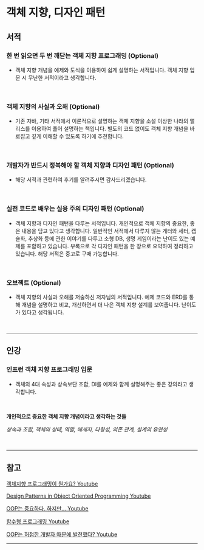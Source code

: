 
# 객체 지향, 디자인 패턴

## 서적

### 한 번 읽으면 두 번 깨닫는 객체 지향 프로그래밍 (Optional)

- 객체 지향 개념을 예제와 도식을 이용하여 쉽게 설명하는 서적입니다. 객체 지향 입문 시 무난한 서적이라고 생각합니다.

<br/>

### 객체 지향의 사실과 오해 (Optional)

- 기존 자바, 기타 서적에서 이론적으로 설명하는 객체 지향을 소설 이상한 나라의 앨리스를 이용하여 풀어 설명하는 책입니다. 별도의 코드 없이도 객체 지향 개념을 바로잡고 깊게 이해할 수 있도록 하기에 추천합니다.

<br/>

### 개발자가 반드시 정복해야 할 객체 지향과 디자인 패턴 (Optional)

- 해당 서적과 관련하여 후기를 알려주시면 감사드리겠습니다.

<br/>

### 실전 코드로 배우는 실용 주의 디자인 패턴 (Optional)

- 객체 지향과 디자인 패턴을 다루는 서적입니다. 개인적으로 객체 지향의 중요한, 좋은 내용을 담고 있다고 생각합니다. 일반적인 서적에서 다루지 않는 게터와 세터, 캡슐화, 추상화 등에 관한 이야기를 다루고 소형 DB, 생명 게임이라는 난이도 있는 예제를 포함하고 있습니다. 부록으로 각 디자인 패턴을 한 장으로 요약하여 정리하고 있습니다. 해당 서적은 중고로 구매 가능합니다.

<br/>

### 오브젝트 (Optional)

- 객체 지향의 사실과 오해를 저술하신 저자님의 서적입니다. 예제 코드와 ERD를 통해 개념을 설명하고 비교, 개선하면서 더 나은 객체 지향 설계를 보여줍니다. 난이도가 있다고 생각됩니다.

<br/>

---

## 인강

### 인프런 객체 지향 프로그래밍 입문

- 객체의 4대 속성과 상속보단 조합, DI를 예제와 함께 설명해주는 좋은 강의라고 생각합니다.

<br/>

**개인적으로 중요한 객체 지향 개념이라고 생각하는 것들**

*상속과 조합, 객체의 상태, 역할, 메세지, 다형성, 의존 관계, 설계의 유연성* 

<br/>

---

## 참고

[객체지향 프로그래밍이 뭔가요? Youtube](https://www.youtube.com/watch?v=vrhIxBWSJ04&t=119s)

[Design Patterns in Object Oriented Programming Youtube](https://www.youtube.com/playlist?list=PLrhzvIcii6GNjpARdnO4ueTUAVR9eMBpc)

[OOP는 중요하다. 하지만... Youtube](https://www.youtube.com/watch?v=7zz5gKa7iXk&t=58s](https://www.youtube.com/watch?v=7zz5gKa7iXk&t=58s))

[함수형 프로그래밍 Youtube](https://www.youtube.com/watch?v=XoH9jzblxKQ)

[OOP는 허접한 개발자 때문에 발전했다? Youtube](https://www.youtube.com/watch?v=oHaGgLRZy3Y&t=5s)

---